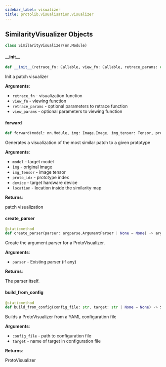```yaml
---
sidebar_label: visualizer
title: protolib.visualisation.visualizer
---
```


## SimilarityVisualizer Objects

```python
class SimilarityVisualizer(nn.Module)
```

#### \_\_init\_\_

```python
def __init__(retrace_fn: Callable, view_fn: Callable, retrace_params: dict | None = None, view_params: dict | None = None, *args, **kwargs, *, ,)
```

Init a patch visualizer

**Arguments**:

- `retrace_fn` - visualization function
- `view_fn` - viewing function
- `retrace_params` - optional parameters to retrace function
- `view_params` - optional parameters to viewing function

#### forward

```python
def forward(model: nn.Module, img: Image.Image, img_tensor: Tensor, proto_idx: int, device: str, location: tuple[int, int] | None = None) -> Image.Image
```

Generates a visualization of the most similar patch to a given prototype

**Arguments**:

- `model` - target model
- `img` - original image
- `img_tensor` - image tensor
- `proto_idx` - prototype index
- `device` - target hardware device
- `location` - location inside the similarity map
  

**Returns**:

  patch visualization

#### create\_parser

```python
@staticmethod
def create_parser(parser: argparse.ArgumentParser | None = None) -> argparse.ArgumentParser
```

Create the argument parser for a ProtoVisualizer.

**Arguments**:

- `parser` - Existing parser (if any)
  

**Returns**:

  The parser itself.

#### build\_from\_config

```python
@staticmethod
def build_from_config(config_file: str, target: str | None = None) -> SimilarityVisualizer
```

Builds a ProtoVisualizer from a YAML configuration file

**Arguments**:

- `config_file` - path to configuration file
- `target` - name of target in configuration file
  

**Returns**:

  ProtoVisualizer

